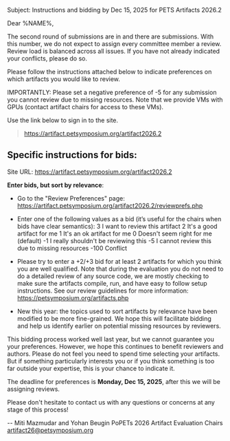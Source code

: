 Subject: Instructions and bidding by Dec 15, 2025 for PETS Artifacts 2026.2

Dear %NAME%,

The second round of submissions are in and there are <NUMBER> submissions. With
this number, we do not expect to assign every committee member a review. Review
load is balanced across all issues. If you have not already indicated your
conflicts, please do so.

Please follow the instructions attached below to indicate preferences on which
artifacts you would like to review.

IMPORTANTLY: Please set a negative preference of -5 for any submission you
cannot review due to missing resources. Note that we provide VMs with GPUs
(contact artifact chairs for access to these VMs).

Use the link below to sign in to the site.
  > https://artifact.petsymposium.org/artifact2026.2


Specific instructions for bids:
-------------------------------

Site URL: https://artifact.petsymposium.org/artifact2026.2

**Enter bids, but sort by relevance**:
- Go to the "Review Preferences" page:
  https://artifact.petsymposium.org/artifact2026.2/reviewprefs.php

- Enter one of the following values as a bid (it’s useful for the
chairs
when bids have clear semantics):
   3     I want to review this artifact
   2     It's a good artifact for me
   1     It's an ok artifact for me
   0     Doesn't seem right for me (default)
   -1    I really shouldn't be reviewing this
   -5    I cannot review this due to missing resources
   -100  Conflict

- Please try to enter a +2/+3 bid for at least 2 artifacts for which you think
you are well qualified. Note that during the evaluation you do not need to do a
detailed review of any source code, we are mostly checking to make sure the
artifacts compile, run, and have easy to follow setup instructions. See our
review guidelines for more information: https://petsymposium.org/artifacts.php

- New this year: the topics used to sort artifacts by relevance have been
modified to be more fine-grained. We hope this will facilitate bidding and
help us identify earlier on potential missing resources by reviewers.

This bidding process worked well last year, but we cannot guarantee you
your preferences. However, we hope this continues to benefit reviewers
and authors. Please do not feel you need to spend time selecting your
artifacts. But if something particularly interests you or if you think
something is too far outside your expertise, this is your chance to
indicate it.

The deadline for preferences is **Monday, Dec 15, 2025**, after this we
will be assigning reviews.

Please don't hesitate to contact us with any questions or concerns at
any stage of this process!

--
Miti Mazmudar and Yohan Beugin
PoPETs 2026 Artifact Evaluation Chairs
artifact26@petsymposium.org